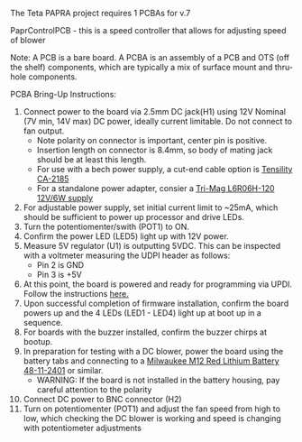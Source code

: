 The Teta PAPRA project requires 1 PCBAs for v.7

PaprControlPCB - this is a speed controller that allows for adjusting speed of blower

Note:
A PCB is a bare board.
A PCBA is an assembly of a PCB and OTS (off the shelf) components, which are typically a mix of surface mount and thru-hole components.

PCBA Bring-Up Instructions:

1. Connect power to the board via 2.5mm DC jack(H1) using 12V Nominal (7V min, 14V max) DC power, ideally current limitable. Do not connect to fan output.
   * Note polarity on connector is important, center pin is positive.
   * Insertion length on connector is 8.4mm, so body of mating jack should be at least this length.
   * For use with a bech power supply, a cut-end cable option is [Tensility CA-2185](https://www.digikey.com/en/products/detail/tensility-international-corp/CA-2185/568576) 
   * For a standalone power adapter, consier a [Tri-Mag L6R06H-120 12V/6W supply](https://www.digikey.com/en/products/detail/tri-mag-llc/L6R06H-120/7682617)
2. For adjustable power supply, set initial current limit to ~25mA, which should be sufficient to power up processor and drive LEDs.
3. Turn the potentiomenter/swith (POT1) to ON. 
4. Confirm the power LED (LED5) light up with 12V power.
5. Measure 5V regulator (U1) is outputting 5VDC. This can be inspected with a voltmeter measuring the UDPI header as follows:
   * Pin 2 is GND
   * Pin 3 is +5V
6. At this point, the board is powered and ready for programming via UPDI. Follow the instructions [here.](https://github.com/tetrabiodistributed/PAPRA-PCB/blob/main/README.md)
7. Upon successful completion of firmware installation, confirm the board powers up and the 4 LEDs (LED1 - LED4) light up at boot up in a sequence.
8. For boards with the buzzer installed, confirm the buzzer chirps at bootup.
9. In preparation for testing with a DC blower, power the board using the battery tabs and connecting to a [Milwaukee M12 Red Lithium Battery 48-11-2401](https://www.milwaukeetool.com/Products/Batteries-and-Chargers/M12-Batteries-and-Chargers/48-11-2401) or similar. 
   * WARNING: If the board is not installed in the battery housing, pay careful attention to the polarity
10. Connect DC power to BNC connector (H2)
11. Turn on potentiomenter (POT1) and adjust the fan speed from high to low, which checking the DC blower is working and speed is changing with potentiometer adjustments
